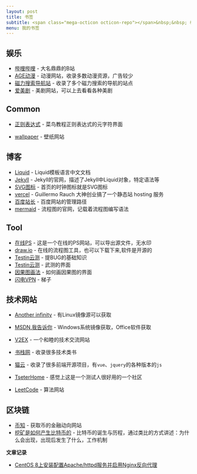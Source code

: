 ```yaml
---
layout: post
title: 书签
subtitle: <span class="mega-octicon octicon-repo"></span>&nbsp;&nbsp; 标记有用的网址-工具
menu: 我的书签
---
```


## 娱乐

- [哔哩哔哩](https://www.bilibili.com/) - 大名鼎鼎的B站
- [AGE动漫](https://www.agefans.net/) - 动漫网站，收录多数动漫资源，广告较少
- [磁力搜索导航站](http://bashi5.org/) - 收录了多个磁力搜索的导航的站点
- [爱美剧](http://www.meiju.com/) - 美剧网站，可以上去看看各种美剧

## Common

- [正则表达式](https://www.runoob.com/regexp/regexp-metachar.html) - 菜鸟教程正则表达式的元字符界面

- [wallpaper](https://wall.alphacoders.com/) - 壁纸网站

## 博客

- [Liquid](https://liquid.bootcss.com/basics/introduction/) - Liquid模板语言中文文档
- [Jekyll](https://jekyllrb.com/docs/liquid/) - Jekyll的官网，描述了Jekyll中Liquid对象，特定语法等
- [SVG图标](https://primer.style/octicons/) - 首页的时钟图标就是SVG图标
- [vercel](https://vercel.com/) - Guillermo Rauch 大神创业搞了一个静态站 hosting 服务
- [百度站长](https://ziyuan.baidu.com/linksubmit/index) - 百度网站的管理路径
- [mermaid](https://mermaid-js.github.io/mermaid/#/) - 流程图的官网，记载着流程图编写语法



## Tool

- [在线PS](https://ps.gaoding.com/#/) - 这是一个在线的PS网站，可以导出源文件，无水印
- [draw.io](https://app.diagrams.net/) - 在线的流程图工具，也可以下载下来,软件是开源的
- [Testin云测](https://new.ztestin.com/new/subject-two-study-bug) - 提BUG的基础知识
- [Testin云测](https://new.ztestin.com/school/bug-exam) - 武测的界面
- [因果图画法](https://blog.csdn.net/xionghuixionghui/article/details/68216564) - 如何画因果图的界面
- [闪电VPN](https://yaofan.cc/lighting/) - 梯子

## 技术网站

- [Another infinity](http://mirrors.ustc.edu.cn/) - 有Linux镜像源可以获取
- [MSDN,我告诉你](https://msdn.itellyou.cn/) - Windows系统镜像获取，Office软件获取

- [V2EX](https://www.v2ex.com) - 一个和睦的技术交流网站
- [书栈网](https://www.bookstack.cn/) - 收录很多技术类书
- [猫云](https://www.bootcdn.cn/) - 收录了很多前端开源项目，有`vue`、`jquery`的各种版本的`js`
- [TseterHome](https://testerhome.com/) - 感觉上这是一个测试人很好用的一个社区
- [LeetCode](https://leetcode-cn.com/) - 算法网站

## 区块链

-  [币知](http://www.beezhi.com/) - 获取币的金融动向网站
- [挖矿是如何产生比特币的](http://www.beezhi.com/baike/2894.html) - 比特币的诞生与历程，通过类比的方式讲述：为什么会出现，出现后发生了什么，工作机制



**文章记录**

- [CentOS 8上安装配置Apache/httpd服务并启用Nginx反向代理](https://blog.csdn.net/ldy/article/details/104165171/)

